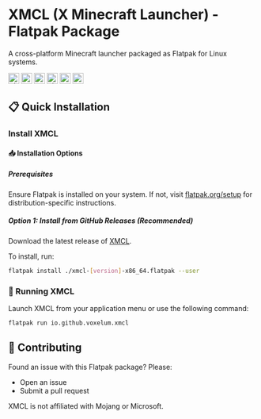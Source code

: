 # XMCL (X Minecraft Launcher) - Flatpak Package

A cross-platform Minecraft launcher packaged as Flatpak for Linux systems.

<kbd>[<img title="Ukraine" alt="Ukraine" src="https://upload.wikimedia.org/wikipedia/commons/thumb/4/49/Flag_of_Ukraine.svg/1280px-Flag_of_Ukraine.svg.png" width="22">](README/README.UA.md)</kbd>
<kbd>[<img title="Russia" alt="Russia" src="https://upload.wikimedia.org/wikipedia/commons/thumb/f/f3/Flag_of_Russia.svg/1280px-Flag_of_Russia.svg.png" width="22">](README/README.RU.md)</kbd>
<kbd>[<img title="Germany" alt="Germany" src="https://upload.wikimedia.org/wikipedia/commons/thumb/b/ba/Flag_of_Germany.svg/2560px-Flag_of_Germany.svg.png" width="22">](README/README.DE.md)</kbd>
<kbd>[<img title="China" alt="China" src="https://upload.wikimedia.org/wikipedia/commons/f/fa/Flag_of_the_People%27s_Republic_of_China.svg" width="22">](README/README.ZH.md)</kbd>
<kbd>[<img title="Japan" alt="Japan" src="https://upload.wikimedia.org/wikipedia/commons/thumb/9/9e/Flag_of_Japan.svg/2560px-Flag_of_Japan.svg.png" width="22">](README/README.JP.md)</kbd>
<kbd>[<img title="Korea" alt="Korea" src="https://upload.wikimedia.org/wikipedia/commons/thumb/0/09/Flag_of_South_Korea.svg/250px-Flag_of_South_Korea.svg.png" width="22">](README/README.KO.md)</kbd>


## 📋 Quick Installation

### Install XMCL

#### 📥 Installation Options

##### Prerequisites
Ensure Flatpak is installed on your system. If not, visit [flatpak.org/setup](https://flatpak.org/setup/) for distribution-specific instructions.

##### **Option 1**: Install from GitHub Releases (Recommended)
Download the latest release of [XMCL](https://github.com/v1mkss/io.github.voxelum.xmcl/releases/latest).

To install, run:
```sh
flatpak install ./xmcl-[version]-x86_64.flatpak --user
```

### 🚀 Running XMCL
Launch XMCL from your application menu or use the following command:
```sh
flatpak run io.github.voxelum.xmcl
```

## 🤝 Contributing
Found an issue with this Flatpak package? Please:
- Open an issue
- Submit a pull request

XMCL is not affiliated with Mojang or Microsoft.
